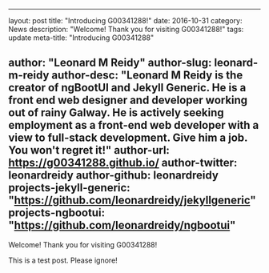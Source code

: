  ---
layout:			post
title:			"Introducing G00341288!"
date:			2016-10-31
category:		News
description:	"Welcome! Thank you for visiting G00341288!"
tags:			update
meta-title:		"Introducing G00341288"

author:			"Leonard M Reidy"
author-slug:	leonard-m-reidy
author-desc:	"Leonard M Reidy is the creator of ngBootUI and Jekyll Generic. He is a front end web designer and developer working out of rainy Galway. He is actively seeking employment as a front-end web developer with a view to full-stack development. Give him a job. You won't regret it!"
author-url:		https://g00341288.github.io/
author-twitter:	leonardreidy
author-github:	leonardreidy
projects-jekyll-generic: "https://github.com/leonardreidy/jekyllgeneric"
projects-ngbootui: "https://github.com/leonardreidy/ngbootui"
---
Welcome! Thank you for visiting G00341288! 

This is a test post. Please ignore!

